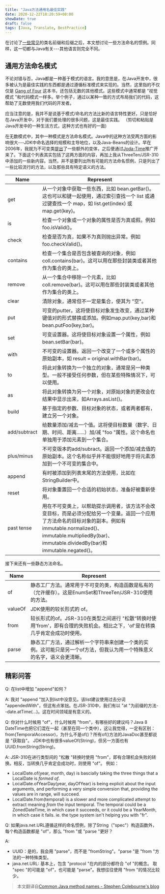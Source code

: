 ```yaml
---
title: "Java方法通用名最佳实践"
date: 2020-12-22T18:20:59+08:00
showDate: true
draft: false
tags: [Java, Translate, BestPractice]
---
```


在讨论了[一些](http://blog.joda.org/2011/08/implementations-of-interfaces-prefixes.html)[常见](http://blog.joda.org/2011/08/more-java-prefixs-and-suffixes.html)的类名前缀和后缀之后，本文想讨论一些方法命名的惯例。同样，这一切都与Java有关---其他语言则完全不同。
<!--more--> 

## 通用方法命名模式

不论对错与否，Java都是一种基于模式的语言。我的意思是，在Java开发中，很多被认为是最佳实践的东西都是通过遵循标准模式来实现的。当然，这里指的不仅仅是 [Gang of Four](http://en.wikipedia.org/wiki/Design_Patterns_%28book%29) 这本书，还包括无数的其他模式。这些模式中通常都是 "视觉模式 "和代码模式一样多。举个例子，通过以某种一致的方式布局我们的代码，这帮助了无数使用我们代码的开发者。

应当注意的是，我并不是说基于模式/命名的方法比新的语言特性更好。只是恰好在Java开发中，对于我们要处理的很多问题，这是最佳实践。 （剪切和粘贴是Java开发中的一种生活方式，这种方式也有好的一面)

在无数模式中，其中一种模式是方法命名模式。Java中的这种方法受两方面的影响很大---JDK中命名选择的规模和主导地位，以及Java-Beans的设计。早在2006年，我就为不可变类[提出](http://blog.joda.org/2006/05/immutable-pojos-improving-on_6406.html)了一些额外的变体，之后便通过[Joda-Time](https://www.joda.org/joda-time/)推广开来了。下面这个列表其实包括了这两方面的内容，再加上我从ThreeTen/JSR-310中添加的一些新内容。当然，并不是要列出所有可能的方法命名惯例，只是列出了一些比较流行的方法，以及那些具有特定语义的方法。

Name | Represent | 
---------|----------|
get | 从一个对象中获取一些东西，比如 bean.getBar()。这也可以和键一起使用，通过索引查找一个 list 或通过键查找一个 map，如 list.get(index) 或 map.get(key)。
is | 检查一个对象或一个对象的属性是否为真或假。例如foo.isValid()。 
check | 检查是否为真，如果不为真则抛出异常。例如foo.checkValid()。
contains | 检查一个集合是否包含被查询的对象，例如coll.contains(bar)。这可以用在那些封装类或者其他作为集合的类上。
remove | 从一个集合中移除一个元素，比如 coll.remove(bar)。这可以用在那些封装类或者其他作为集合的类上。
clear | 清除对象，通常但不一定是集合，使其为 "空"。
put | 可变的putter。这将使目标对象发生改变，通过某种键值对的形式替换或添加。例如map.put(key,bar)和bean.putFoo(key,bar)。
set | 可变设置器。这将使目标对象设置一个属性，例如bean.setBar(bar)。
with | 不可变的设置器。返回一个改变了一个或多个属性的原始副本，如 result = original.withBar(bar)。
to | 将此对象转换为一个独立的对象，通常是另一种类型。一般不接受任何参数，但在某些特殊情况下，可以使用。
as | 将此对象转换为另一个对象，对原始对象的更改会在结果中显示出来，如Arrays.asList()。
build | 基于指定的参数、目标对象的状态，或者两者都有，建立另一个对象。
add/subtract | 给数量添加/减去一个值。这将使目标数量（数字、日期、时间、距离......）加/减 "foo "属性。这个命名也单独用于添加元素到一个集合。
plus/minus | 不可变版本的add/subract。返回一个添加/减去值的原始副本。这个名称似乎并不能很好地用于将元素添加到一个不可变的集合中。
append | 有时被添加到列表末尾的方法使用，比如在StringBuilder中。
reset | 将对象重置回一个合适的初始状态，准备好被重新使用。
past tense | 用在不可变类上，以帮助提示调用者，该方法不会改变目标，而是必须分配给另一个变量。返回一个应用了方法命名的目标对象的副本。例如有immutable.normalized()、immutable.multipliedBy(bar)、immutable.dividedBy(bar)和immutable.negated()。

接下来还有一些静态方法命名。

Name | Represent
------- | -------
of | 静态工厂方法。通常用于不可变的类，构造函数是私有的（允许缓存）。这是EnumSet和ThreeTen/JSR-310使用的方法。
valueOf | JDK使用的较长形式的 of。
from | 较长形式的of。JSR-310在类型之间进行 "松散“转换时使用'from'，即有合理的失败机会。相比之下，'of'是在转换几乎肯定会成功时使用。
parse | 静态工厂方法，通过解析一个字符串来创建一个类的实例。这可能只是另一个of方法，但我认为用一个特殊意义的名字，语义会更清晰。

## 精彩问答

Q: 在list中增加 "append"如何？

A: 我对 "append "加入到list中没意见。该list建议使用过去分词 "appendedWith"，但这有点笨拙。在JSR-310中，我们有以 "at "为前缀的方法--date.atTime(...)。这在时间领域是有意义的。

Q: 你对什么时候用 "of"，什么时候用 "from"，有哪些好的建议吗？Java 8 DateTime也把它们混在一起（甚至在同一个类中），这让我觉得，一定有区别：from(TemporalAccessor)，为什么不是of()？所有of()方法的JavaDoc甚至都说是 "获取自"。
JDK中也有很多valueOf(String)，但另一方面也有UUID.fromString(String)。

A: JSR-310在进行类型间的 "松散 "转换时使用 "from"，即有合理机会失败的转换。相反，当转换几乎肯定会成功时，则使用 "of"。
例如：
- LocalDate.of(year, month, day) is bascially taking the three things that a LocalDate is _formed_ _of_.
- LocalDate.ofYearDay(year, dayOfYear) is being explicit about the input arguments, and performing a very simple conversion that, providing the values are in range, will succeed.
- LocalDate.from(temporal) is a slower and more complicated attempt to extract meaning _from_ the input temporal. The temporal could be a ZonedDateTime, in which case it succeeds, or it could be a YearMonth, in which case it fails. ie. the type system isn't helping you with "fr".

Q: 如果java.net.URL遵循这样的命名惯例，除了String（"spec"）构造函数外，每个构造函数都是 "of"，那么 "from "或 "parse "更好？

A: 
- UUID：是的，我会用 "parse"，而不是 "fromString"。"parse "是 "from "方法的一种特殊类型。
- java.net.URL: 基本上，包含 "protocol "在内的部分都符合 "of "的概念。 取 "spec "的可能是 "of"，也可能是 "parse"。我想往往使用 "from "的情况比较少。

> 本文翻译自[Common Java method names - Stephen Colebourne's blog](https://blog.joda.org/2011/08/common-java-method-names.html)